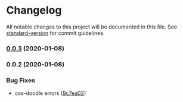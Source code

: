 # Changelog

All notable changes to this project will be documented in this file. See [standard-version](https://github.com/conventional-changelog/standard-version) for commit guidelines.

### [0.0.3](https://github.com/LuXDAmore/vue-css-doodle/compare/v0.0.2...v0.0.3) (2020-01-08)

### 0.0.2 (2020-01-08)

### Bug Fixes

* css-doodle errors ([9c7ea02](https://github.com/LuXDAmore/vue-css-doodle/commit/9c7ea02e2bf5583ae07b25a9b60ab726a662db74))
